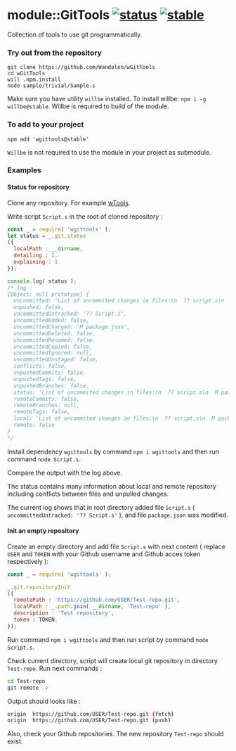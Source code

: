 
# module::GitTools  [![status](https://github.com/Wandalen/wGitTools/actions/workflows/StandardPublish.yml/badge.svg)](https://github.com/Wandalen/wGitTools/actions/workflows/StandardPublish.yml) [![stable](https://img.shields.io/badge/stability-stable-brightgreen.svg)](https://github.com/emersion/stability-badges#stable)

Collection of tools to use git programmatically.

### Try out from the repository

```
git clone https://github.com/Wandalen/wGitTools
cd wGitTools
will .npm.install
node sample/trivial/Sample.s
```

Make sure you have utility `willbe` installed. To install willbe: `npm i -g willbe@stable`. Willbe is required to build of the module.

### To add to your project

```
npm add 'wgittools@stable'
```

`Willbe` is not required to use the module in your project as submodule.

### Examples

#### Status for repository

Clone any repository. For example [wTools](https://github.com/Wandalen/wTools.git).

Write script `Script.s` in the root of cloned repository :

```js
const _ = require( 'wgittools' );
let status = _.git.status
({
  localPath : __dirname,
  detailing : 1,
  explaining : 1
});

console.log( status );
/* log :
[Object: null prototype] {
  uncommitted: 'List of uncommited changes in files:\n  ?? script.s\n  M package.json',
  unpushed: false,
  uncommittedUntracked: '?? Script.s',
  uncommittedAdded: false,
  uncommittedChanged: 'M package.json',
  uncommittedDeleted: false,
  uncommittedRenamed: false,
  uncommittedCopied: false,
  uncommittedIgnored: null,
  uncommittedUnstaged: false,
  conflicts: false,
  unpushedCommits: false,
  unpushedTags: false,
  unpushedBranches: false,
  status: 'List of uncommited changes in files:\n  ?? script.s\n  M package.json',
  remoteCommits: false,
  remoteBranches: null,
  remoteTags: false,
  local: 'List of uncommited changes in files:\n  ?? script.s\n  M package.json',
  remote: false
}
*/
```

Install dependency `wgittools` by command `npm i wgittools` and then run command `node Script.s`.

Compare the output with the log above.

The status contains many information about local and remote repository including conflicts between files and unpulled changes.

The current log shows that in root directory added file `Script.s` ( `uncommittedUntracked: '?? Script.s'` ), and file `package.json` was modified.

#### Init an empty repository

Create an empty directory and add file `Script.s` with next content ( replace `USER` and `TOKEN` with your Github username and Github acces token respectively ):

```js
const _ = require( 'wgittools' );

_.git.repositoryInit
({
  remotePath : 'https://github.com/USER/Test-repo.git',
  localPath : _.path.join( __dirname, 'Test-repo' ),
  description : 'Test repository',
  token : TOKEN,
});
```

Run command `npm i wgittools` and then run script by command `node Script.s`.

Check current directory, script will create local git repository in directory `Test-repo`. Run next commands :

```bash
cd Test-repo
git remote -v
```

Output should looks like :

```bash
origin	https://github.com/USER/Test-repo.git (fetch)
origin	https://github.com/USER/Test-repo.git (push)
```

Also, check your Github repositories. The new repository `Test-repo` should exist.

